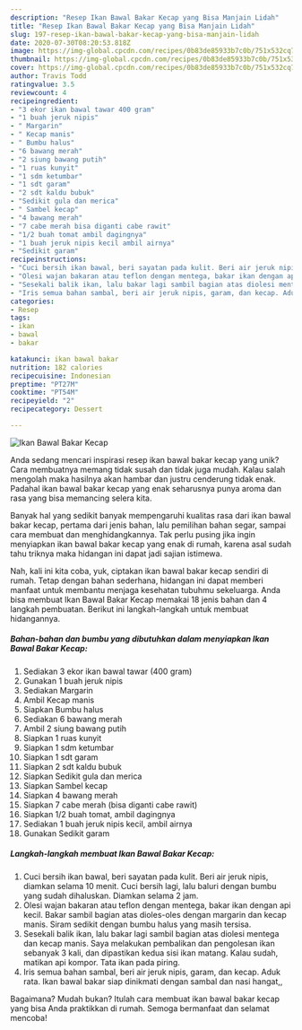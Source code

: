```yaml
---
description: "Resep Ikan Bawal Bakar Kecap yang Bisa Manjain Lidah"
title: "Resep Ikan Bawal Bakar Kecap yang Bisa Manjain Lidah"
slug: 197-resep-ikan-bawal-bakar-kecap-yang-bisa-manjain-lidah
date: 2020-07-30T08:20:53.818Z
image: https://img-global.cpcdn.com/recipes/0b83de85933b7c0b/751x532cq70/ikan-bawal-bakar-kecap-foto-resep-utama.jpg
thumbnail: https://img-global.cpcdn.com/recipes/0b83de85933b7c0b/751x532cq70/ikan-bawal-bakar-kecap-foto-resep-utama.jpg
cover: https://img-global.cpcdn.com/recipes/0b83de85933b7c0b/751x532cq70/ikan-bawal-bakar-kecap-foto-resep-utama.jpg
author: Travis Todd
ratingvalue: 3.5
reviewcount: 4
recipeingredient:
- "3 ekor ikan bawal tawar 400 gram"
- "1 buah jeruk nipis"
- " Margarin"
- " Kecap manis"
- " Bumbu halus"
- "6 bawang merah"
- "2 siung bawang putih"
- "1 ruas kunyit"
- "1 sdm ketumbar"
- "1 sdt garam"
- "2 sdt kaldu bubuk"
- "Sedikit gula dan merica"
- " Sambel kecap"
- "4 bawang merah"
- "7 cabe merah bisa diganti cabe rawit"
- "1/2 buah tomat ambil dagingnya"
- "1 buah jeruk nipis kecil ambil airnya"
- "Sedikit garam"
recipeinstructions:
- "Cuci bersih ikan bawal, beri sayatan pada kulit. Beri air jeruk nipis, diamkan selama 10 menit. Cuci bersih lagi, lalu baluri dengan bumbu yang sudah dihaluskan. Diamkan selama 2 jam."
- "Olesi wajan bakaran atau teflon dengan mentega, bakar ikan dengan api kecil. Bakar sambil bagian atas dioles-oles dengan margarin dan kecap manis. Siram sedikit dengan bumbu halus yang masih tersisa."
- "Sesekali balik ikan, lalu bakar lagi sambil bagian atas diolesi mentega dan kecap manis. Saya melakukan pembalikan dan pengolesan ikan sebanyak 3 kali, dan dipastikan kedua sisi ikan matang. Kalau sudah, matikan api kompor. Tata ikan pada piring."
- "Iris semua bahan sambal, beri air jeruk nipis, garam, dan kecap. Aduk rata. Ikan bawal bakar siap dinikmati dengan sambal dan nasi hangat,,"
categories:
- Resep
tags:
- ikan
- bawal
- bakar

katakunci: ikan bawal bakar 
nutrition: 182 calories
recipecuisine: Indonesian
preptime: "PT27M"
cooktime: "PT54M"
recipeyield: "2"
recipecategory: Dessert

---
```



![Ikan Bawal Bakar Kecap](https://img-global.cpcdn.com/recipes/0b83de85933b7c0b/751x532cq70/ikan-bawal-bakar-kecap-foto-resep-utama.jpg)

Anda sedang mencari inspirasi resep ikan bawal bakar kecap yang unik? Cara membuatnya memang tidak susah dan tidak juga mudah. Kalau salah mengolah maka hasilnya akan hambar dan justru cenderung tidak enak. Padahal ikan bawal bakar kecap yang enak seharusnya punya aroma dan rasa yang bisa memancing selera kita.

Banyak hal yang sedikit banyak mempengaruhi kualitas rasa dari ikan bawal bakar kecap, pertama dari jenis bahan, lalu pemilihan bahan segar, sampai cara membuat dan menghidangkannya. Tak perlu pusing jika ingin menyiapkan ikan bawal bakar kecap yang enak di rumah, karena asal sudah tahu triknya maka hidangan ini dapat jadi sajian istimewa.




Nah, kali ini kita coba, yuk, ciptakan ikan bawal bakar kecap sendiri di rumah. Tetap dengan bahan sederhana, hidangan ini dapat memberi manfaat untuk membantu menjaga kesehatan tubuhmu sekeluarga. Anda bisa membuat Ikan Bawal Bakar Kecap memakai 18 jenis bahan dan 4 langkah pembuatan. Berikut ini langkah-langkah untuk membuat hidangannya.

<!--inarticleads1-->

##### Bahan-bahan dan bumbu yang dibutuhkan dalam menyiapkan Ikan Bawal Bakar Kecap:

1. Sediakan 3 ekor ikan bawal tawar (400 gram)
1. Gunakan 1 buah jeruk nipis
1. Sediakan  Margarin
1. Ambil  Kecap manis
1. Siapkan  Bumbu halus
1. Sediakan 6 bawang merah
1. Ambil 2 siung bawang putih
1. Siapkan 1 ruas kunyit
1. Siapkan 1 sdm ketumbar
1. Siapkan 1 sdt garam
1. Siapkan 2 sdt kaldu bubuk
1. Siapkan Sedikit gula dan merica
1. Siapkan  Sambel kecap
1. Siapkan 4 bawang merah
1. Siapkan 7 cabe merah (bisa diganti cabe rawit)
1. Siapkan 1/2 buah tomat, ambil dagingnya
1. Sediakan 1 buah jeruk nipis kecil, ambil airnya
1. Gunakan Sedikit garam




<!--inarticleads2-->

##### Langkah-langkah membuat Ikan Bawal Bakar Kecap:

1. Cuci bersih ikan bawal, beri sayatan pada kulit. Beri air jeruk nipis, diamkan selama 10 menit. Cuci bersih lagi, lalu baluri dengan bumbu yang sudah dihaluskan. Diamkan selama 2 jam.
1. Olesi wajan bakaran atau teflon dengan mentega, bakar ikan dengan api kecil. Bakar sambil bagian atas dioles-oles dengan margarin dan kecap manis. Siram sedikit dengan bumbu halus yang masih tersisa.
1. Sesekali balik ikan, lalu bakar lagi sambil bagian atas diolesi mentega dan kecap manis. Saya melakukan pembalikan dan pengolesan ikan sebanyak 3 kali, dan dipastikan kedua sisi ikan matang. Kalau sudah, matikan api kompor. Tata ikan pada piring.
1. Iris semua bahan sambal, beri air jeruk nipis, garam, dan kecap. Aduk rata. Ikan bawal bakar siap dinikmati dengan sambal dan nasi hangat,,




Bagaimana? Mudah bukan? Itulah cara membuat ikan bawal bakar kecap yang bisa Anda praktikkan di rumah. Semoga bermanfaat dan selamat mencoba!
